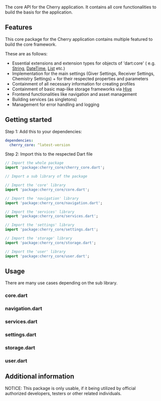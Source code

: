 The core API for the Cherry application.
It contains all core functionalities to build the basis for the application.

## Features

This core package for the Cherry application contains multiple featured to build the core framework.

These are as follows:

- Essential extensions and extension types for objects of 'dart:core' (
  e.g. [String](https://api.flutter.dev/flutter/dart-core/String-class.html), [DateTime](https://api.flutter.dev/flutter/dart-core/DateTime-class.html), [List](https://api.flutter.dev/flutter/dart-core/List-class.html)
  etc.)
- Implementation for the main settings (Giver Settings, Receiver Settings, Chemistry Settings) + for
  their respected properties and parameters
- Containment of all necessary information for creating profiles
- Containment of basic map-like storage frameworks via [Hive](https://pub.dev/packages/hive)
- Frontend functionalities like navigation and asset management
- Building services (as singletons)
- Management for error handling and logging

## Getting started

Step 1: Add this to your dependencies:

```yaml
dependencies:
  cherry_core: ^latest-version
```

Step 2: Import this to the respected Dart file

```dart
// Import the whole package
import 'package:cherry_core/cherry_core.dart';

// Import a sub library of the package

// Import the 'core' library
import 'package:cherry_core/core.dart';

// Import the 'navigation' library
import 'package:cherry_core/navigation.dart';

// Import the 'services' library
import 'package:cherry_core/services.dart';

// Import the 'settings' library
import 'package:cherry_core/settings.dart';

// Import the 'storage' library
import 'package:cherry_core/storage.dart';

// Import the 'user' library
import 'package:cherry_core/user.dart';
```

## Usage

There are many use cases depending on the sub library.

### core.dart

### navigation.dart

### services.dart

### settings.dart

### storage.dart

### user.dart

## Additional information

NOTICE: This package is only usable, if it being utilized by official authorized developers, testers or
other related individuals.
